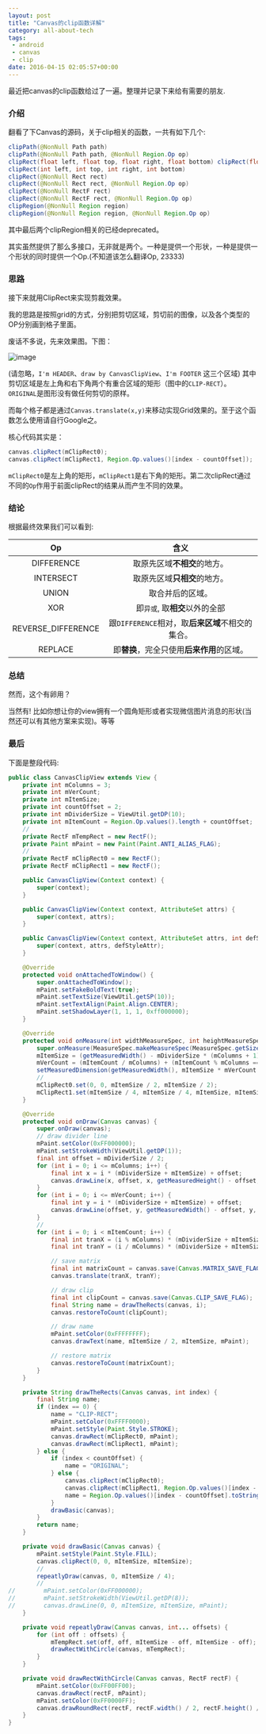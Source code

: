 ```yaml
---
layout: post
title: "Canvas的clip函数详解"
category: all-about-tech
tags: 
 - android
 - canvas
 - clip
date: 2016-04-15 02:05:57+00:00
---
```


最近把canvas的clip函数给过了一遍。整理并记录下来给有需要的朋友.

### 介绍
翻看了下Canvas的源码，关于clip相关的函数，一共有如下几个:

```Java
clipPath(@NonNull Path path) 
clipPath(@NonNull Path path, @NonNull Region.Op op)
clipRect(float left, float top, float right, float bottom) clipRect(float left, float top, float right, float bottom,@NonNull Region.Op op)
clipRect(int left, int top, int right, int bottom)
clipRect(@NonNull Rect rect)
clipRect(@NonNull Rect rect, @NonNull Region.Op op) 
clipRect(@NonNull RectF rect)
clipRect(@NonNull RectF rect, @NonNull Region.Op op)
clipRegion(@NonNull Region region)
clipRegion(@NonNull Region region, @NonNull Region.Op op)
```

其中最后两个clipRegion相关的已经deprecated。

其实虽然提供了那么多接口，无非就是两个。一种是提供一个形状，一种是提供一个形状的同时提供一个Op.(不知道该怎么翻译Op, 23333)

### 思路
接下来就用ClipRect来实现剪裁效果。

我的思路是按照grid的方式，分别把剪切区域，剪切前的图像，以及各个类型的OP分别画到格子里面。

废话不多说，先来效果图。下图：

![image](/media/imgs/canvas-clip.png)

(请忽略，`I'm HEADER`、`draw by CanvasClipView`、`I'm FOOTER` 这三个区域)
其中剪切区域是左上角和右下角两个有重合区域的矩形（图中的`CLIP-RECT`）。`ORIGINAL`是图形没有做任何剪切的原样。

而每个格子都是通过`Canvas.translate(x,y)`来移动实现Grid效果的。至于这个函数怎么使用请自行Google之。

核心代码其实是：

```Java
canvas.clipRect(mClipRect0);
canvas.clipRect(mClipRect1, Region.Op.values()[index - countOffset]);
```

`mClipRect0`是左上角的矩形，`mClipRect1`是右下角的矩形。第二次clipRect通过不同的`Op`作用于前面clipRect的结果从而产生不同的效果。

### 结论

根据最终效果我们可以看到: 

|Op|含义|
|:-:|:-:|
|DIFFERENCE|取原先区域**不相交**的地方。|
|INTERSECT| 取原先区域**只相交**的地方。|
|UNION| 取合并后的区域。|
|XOR| 即`异或`, 取**相交**以外的全部|
|REVERSE_DIFFERENCE|跟`DIFFERENCE`相对，取**后来区域**不相交的集合。|
|REPLACE| 即**替换**，完全只使用**后来作用**的区域。|

### 总结

然而，这个有卵用？

当然有! 比如你想让你的view拥有一个圆角矩形或者实现微信图片消息的形状(当然还可以有其他方案来实现)。等等

### 最后

下面是整段代码:


```Java
public class CanvasClipView extends View {
    private int mColumns = 3;
    private int mVerCount;
    private int mItemSize;
    private int countOffset = 2;
    private int mDividerSize = ViewUtil.getDP(10);
    private int mItemCount = Region.Op.values().length + countOffset;
    //
    private RectF mTempRect = new RectF();
    private Paint mPaint = new Paint(Paint.ANTI_ALIAS_FLAG);
    //
    private RectF mClipRect0 = new RectF();
    private RectF mClipRect1 = new RectF();

    public CanvasClipView(Context context) {
        super(context);
    }

    public CanvasClipView(Context context, AttributeSet attrs) {
        super(context, attrs);
    }

    public CanvasClipView(Context context, AttributeSet attrs, int defStyleAttr) {
        super(context, attrs, defStyleAttr);
    }

    @Override
    protected void onAttachedToWindow() {
        super.onAttachedToWindow();
        mPaint.setFakeBoldText(true);
        mPaint.setTextSize(ViewUtil.getSP(10));
        mPaint.setTextAlign(Paint.Align.CENTER);
        mPaint.setShadowLayer(1, 1, 1, 0xff000000);
    }

    @Override
    protected void onMeasure(int widthMeasureSpec, int heightMeasureSpec) {
        super.onMeasure(MeasureSpec.makeMeasureSpec(MeasureSpec.getSize(widthMeasureSpec), MeasureSpec.EXACTLY), heightMeasureSpec);
        mItemSize = (getMeasuredWidth() - mDividerSize * (mColumns + 1)) / mColumns;
        mVerCount = (mItemCount / mColumns) + (mItemCount % mColumns == 0 ? 0 : 1);
        setMeasuredDimension(getMeasuredWidth(), mItemSize * mVerCount + mDividerSize * (mVerCount + 1));
        //
        mClipRect0.set(0, 0, mItemSize / 2, mItemSize / 2);
        mClipRect1.set(mItemSize / 4, mItemSize / 4, mItemSize, mItemSize);
    }

    @Override
    protected void onDraw(Canvas canvas) {
        super.onDraw(canvas);
        // draw divider line
        mPaint.setColor(0xFF000000);
        mPaint.setStrokeWidth(ViewUtil.getDP(1));
        final int offset = mDividerSize / 2;
        for (int i = 0; i <= mColumns; i++) {
            final int x = i * (mDividerSize + mItemSize) + offset;
            canvas.drawLine(x, offset, x, getMeasuredHeight() - offset, mPaint);
        }
        for (int i = 0; i <= mVerCount; i++) {
            final int y = i * (mDividerSize + mItemSize) + offset;
            canvas.drawLine(offset, y, getMeasuredWidth() - offset, y, mPaint);
        }
        //
        for (int i = 0; i < mItemCount; i++) {
            final int tranX = (i % mColumns) * (mDividerSize + mItemSize) + mDividerSize;
            final int tranY = (i / mColumns) * (mDividerSize + mItemSize) + mDividerSize;

            // save matrix
            final int matrixCount = canvas.save(Canvas.MATRIX_SAVE_FLAG);
            canvas.translate(tranX, tranY);

            // draw clip
            final int clipCount = canvas.save(Canvas.CLIP_SAVE_FLAG);
            final String name = drawTheRects(canvas, i);
            canvas.restoreToCount(clipCount);

            // draw name
            mPaint.setColor(0xFFFFFFFF);
            canvas.drawText(name, mItemSize / 2, mItemSize, mPaint);

            // restore matrix
            canvas.restoreToCount(matrixCount);
        }
    }

    private String drawTheRects(Canvas canvas, int index) {
        final String name;
        if (index == 0) {
            name = "CLIP-RECT";
            mPaint.setColor(0xFFFF0000);
            mPaint.setStyle(Paint.Style.STROKE);
            canvas.drawRect(mClipRect0, mPaint);
            canvas.drawRect(mClipRect1, mPaint);
        } else {
            if (index < countOffset) {
                name = "ORIGINAL";
            } else {
                canvas.clipRect(mClipRect0);
                canvas.clipRect(mClipRect1, Region.Op.values()[index - countOffset]);
                name = Region.Op.values()[index - countOffset].toString();
            }
            drawBasic(canvas);
        }
        return name;
    }

    private void drawBasic(Canvas canvas) {
        mPaint.setStyle(Paint.Style.FILL);
        canvas.clipRect(0, 0, mItemSize, mItemSize);
        //
        repeatlyDraw(canvas, 0, mItemSize / 4);
        //
//        mPaint.setColor(0xFF000000);
//        mPaint.setStrokeWidth(ViewUtil.getDP(8));
//        canvas.drawLine(0, 0, mItemSize, mItemSize, mPaint);
    }

    private void repeatlyDraw(Canvas canvas, int... offsets) {
        for (int off : offsets) {
            mTempRect.set(off, off, mItemSize - off, mItemSize - off);
            drawRectWithCircle(canvas, mTempRect);
        }
    }

    private void drawRectWithCircle(Canvas canvas, RectF rectF) {
        mPaint.setColor(0xFF00FF00);
        canvas.drawRect(rectF, mPaint);
        mPaint.setColor(0xFF0000FF);
        canvas.drawRoundRect(rectF, rectF.width() / 2, rectF.height() / 2, mPaint);
    }
}
```
